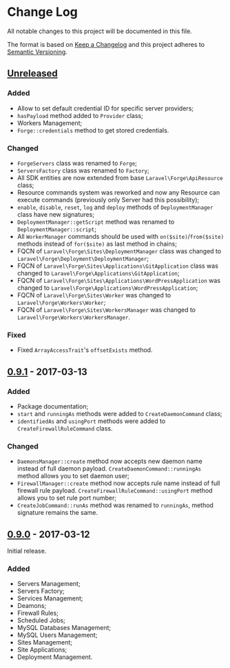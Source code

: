 # Change Log
All notable changes to this project will be documented in this file.

The format is based on [Keep a Changelog](http://keepachangelog.com/) 
and this project adheres to [Semantic Versioning](http://semver.org/).

## [Unreleased]
### Added
- Allow to set default credential ID for specific server providers;
- `hasPayload` method added to `Provider` class;
- Workers Management;
- `Forge::credentials` method to get stored credentials.

### Changed
- `ForgeServers` class was renamed to `Forge`;
- `ServersFactory` class was renamed to `Factory`;
- All SDK entities are now extended from base `Laravel\Forge\ApiResource` class;
- Resource commands system was reworked and now any Resource can execute commands (previously only Server had this possibility);
- `enable`, `disable`, `reset`, `log` and `deploy` methods of `DeploymentManager` class have new signatures;
- `DeploymentManager::getScript` method was renamed to `DeploymentManager::script`;
- All `WorkerManager` commands should be used with `on($site)`/`from($site)` methods instead of `for($site)` as last method in chains;
- FQCN of `Laravel\Forge\Sites\DeploymentManager` class was changed to `Laravel\Forge\Deployment\DeploymentManager`;
- FQCN of `Laravel\Forge\Sites\Applications\GitApplication` class was changed to `Laravel\Forge\Applications\GitApplication`;
- FQCN of `Laravel\Forge\Sites\Applications\WordPressApplication` was changed to `Laravel\Forge\Applications\WordPressApplication`;
- FQCN of `Laravel\Forge\Sites\Worker` was changed to `Laravel\Forge\Workers\Worker`;
- FQCN of `Laravel\Forge\Sites\WorkersManager` was changed to `Laravel\Forge\Workers\WorkersManager`.

### Fixed
- Fixed `ArrayAccessTrait`'s `offsetExists` method.

## [0.9.1] - 2017-03-13
### Added
- Package documentation;
- `start` and `runningAs` methods were added to `CreateDaemonCommand` class;
- `identifiedAs` and `usingPort` methods were added to `CreateFirewallRuleCommand` class.

### Changed
- `DaemonsManager::create` method now accepts new daemon name instead of full daemon payload. `CreateDaemonCommand::runningAs` method allows you to set daemon user;
- `FirewallManager::create` method now accepts rule name instead of full firewall rule payload. `CreateFirewallRuleCommand::usingPort` method allows you to set rule port number;
- `CreateJobCommand::runAs` method was renamed to `runningAs`, method signature remains the same.

## [0.9.0] - 2017-03-12
Initial release.

### Added
- Servers Management;
- Servers Factory;
- Services Management;
- Deamons;
- Firewall Rules;
- Scheduled Jobs;
- MySQL Databases Management;
- MySQL Users Management;
- Sites Management;
- Site Applications;
- Deployment Management.

[Unreleased]: https://github.com/tzurbaev/laravel-forge-api/compare/0.9.1...HEAD
[0.9.1]: https://github.com/tzurbaev/laravel-forge-api/compare/0.9.0...0.9.1
[0.9.0]: https://github.com/tzurbaev/laravel-forge-api/releases/tag/0.9.0
